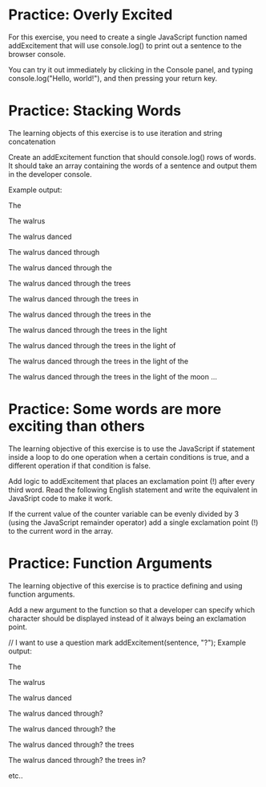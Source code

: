 # Practice: Overly Excited
For this exercise, you need to create a single JavaScript function named addExcitement that will use console.log() to print out a sentence to the browser console.

 You can try it out immediately by clicking in the Console panel, and typing console.log("Hello, world!"), and then pressing your return key.

# Practice: Stacking Words
The learning objects of this exercise is to use iteration and string concatenation

Create an addExcitement function that should console.log() rows of words. It should take an array containing the words of a sentence and output them in the developer console.

Example output:

The

The walrus

The walrus danced

The walrus danced through

The walrus danced through the

The walrus danced through the trees

The walrus danced through the trees in

The walrus danced through the trees in the

The walrus danced through the trees in the light

The walrus danced through the trees in the light of

The walrus danced through the trees in the light of the

The walrus danced through the trees in the light of the moon ...

# Practice: Some words are more exciting than others

The learning objective of this exercise is to use the JavaScript if statement inside a loop to do one operation when a certain conditions is true, and a different operation if that condition is false.

Add logic to addExcitement that places an exclamation point (!) after every third word. Read the following English statement and write the equivalent in JavaSript code to make it work.

If the current value of the counter variable can be evenly divided by 3 (using the JavaScript remainder operator) add a single exclamation point (!) to the current word in the array.

# Practice: Function Arguments
The learning objective of this exercise is to practice defining and using function arguments.

Add a new argument to the function so that a developer can specify which character should be displayed instead of it always being an exclamation point.

// I want to use a question mark
addExcitement(sentence, "?");
Example output:

The

The walrus

The walrus danced

The walrus danced through?

The walrus danced through? the

The walrus danced through? the trees

The walrus danced through? the trees in?

etc..